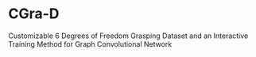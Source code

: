 # CGra-D
Customizable 6 Degrees of Freedom Grasping Dataset and an Interactive Training Method for Graph Convolutional Network
